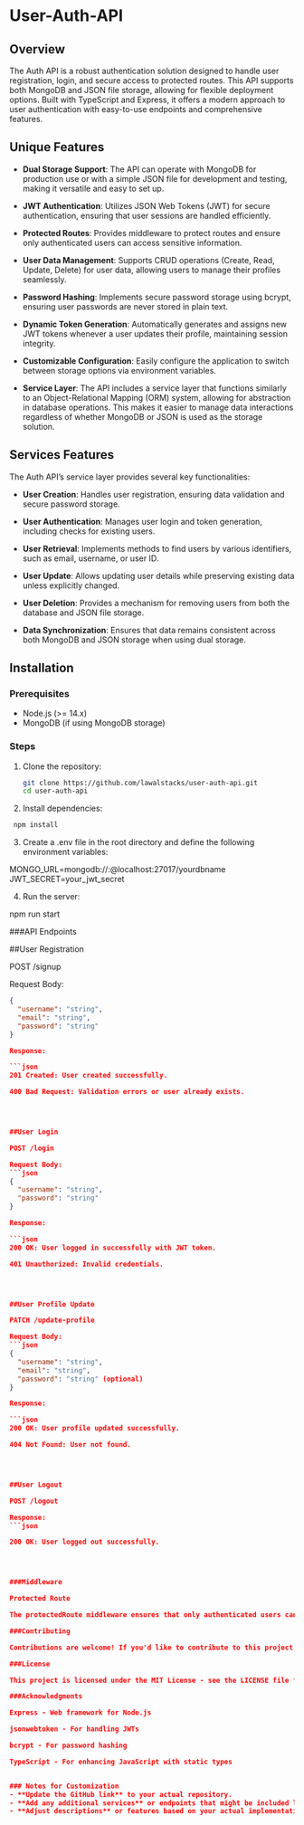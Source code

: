 # User-Auth-API

## Overview

The Auth API is a robust authentication solution designed to handle user registration, login, and secure access to protected routes. This API supports both MongoDB and JSON file storage, allowing for flexible deployment options. Built with TypeScript and Express, it offers a modern approach to user authentication with easy-to-use endpoints and comprehensive features.

## Unique Features

- **Dual Storage Support**: The API can operate with MongoDB for production use or with a simple JSON file for development and testing, making it versatile and easy to set up.
  
- **JWT Authentication**: Utilizes JSON Web Tokens (JWT) for secure authentication, ensuring that user sessions are handled efficiently.

- **Protected Routes**: Provides middleware to protect routes and ensure only authenticated users can access sensitive information.

- **User Data Management**: Supports CRUD operations (Create, Read, Update, Delete) for user data, allowing users to manage their profiles seamlessly.

- **Password Hashing**: Implements secure password storage using bcrypt, ensuring user passwords are never stored in plain text.

- **Dynamic Token Generation**: Automatically generates and assigns new JWT tokens whenever a user updates their profile, maintaining session integrity.

- **Customizable Configuration**: Easily configure the application to switch between storage options via environment variables.

- **Service Layer**: The API includes a service layer that functions similarly to an Object-Relational Mapping (ORM) system, allowing for abstraction in database operations. This makes it easier to manage data interactions regardless of whether MongoDB or JSON is used as the storage solution.

## Services Features

The Auth API’s service layer provides several key functionalities:

- **User Creation**: Handles user registration, ensuring data validation and secure password storage.
  
- **User Authentication**: Manages user login and token generation, including checks for existing users.

- **User Retrieval**: Implements methods to find users by various identifiers, such as email, username, or user ID.

- **User Update**: Allows updating user details while preserving existing data unless explicitly changed.

- **User Deletion**: Provides a mechanism for removing users from both the database and JSON file storage.

- **Data Synchronization**: Ensures that data remains consistent across both MongoDB and JSON storage when using dual storage.

## Installation

### Prerequisites

- Node.js (>= 14.x)
- MongoDB (if using MongoDB storage)

### Steps

1. Clone the repository:

   ```bash
   git clone https://github.com/lawalstacks/user-auth-api.git
   cd user-auth-api


2. Install dependencies:

```bash
 npm install
```


3. Create a .env file in the root directory and define the following environment variables:

MONGO_URL=mongodb://<username>:<password>@localhost:27017/yourdbname
JWT_SECRET=your_jwt_secret


4. Run the server:

npm run start



###API Endpoints

##User Registration

POST /signup

Request Body:

```json
{
  "username": "string",
  "email": "string",
  "password": "string"
}

Response:

```json
201 Created: User created successfully.

400 Bad Request: Validation errors or user already exists.




##User Login

POST /login

Request Body:
```json
{
  "username": "string",
  "password": "string"
}

Response:

```json
200 OK: User logged in successfully with JWT token.

401 Unauthorized: Invalid credentials.




##User Profile Update

PATCH /update-profile

Request Body:
```json
{
  "username": "string",
  "email": "string",
  "password": "string" (optional)
}

Response:

```json
200 OK: User profile updated successfully.

404 Not Found: User not found.




##User Logout

POST /logout

Response:
```json

200 OK: User logged out successfully.




###Middleware

Protected Route

The protectedRoute middleware ensures that only authenticated users can access certain endpoints. It verifies the JWT token sent in the cookies and fetches the user data.

###Contributing

Contributions are welcome! If you'd like to contribute to this project, please fork the repository and submit a pull request with your changes.

###License

This project is licensed under the MIT License - see the LICENSE file for details.

###Acknowledgments

Express - Web framework for Node.js

jsonwebtoken - For handling JWTs

bcrypt - For password hashing

TypeScript - For enhancing JavaScript with static types


### Notes for Customization
- **Update the GitHub link** to your actual repository.
- **Add any additional services** or endpoints that might be included later.
- **Adjust descriptions** or features based on your actual implementation.